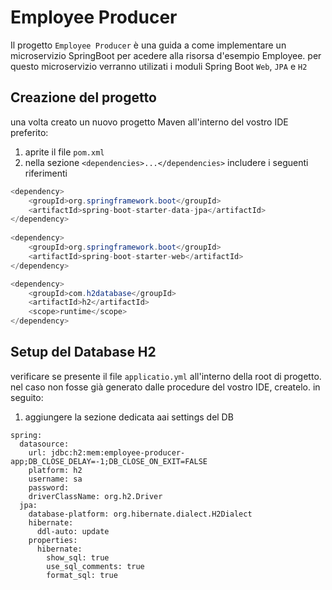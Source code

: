 # Employee Producer

Il progetto `Employee Producer` è una guida a come implementare un microservizio SpringBoot per acedere alla risorsa d'esempio Employee.
per questo microservizio verranno utilizati i moduli Spring Boot `Web`, `JPA` e `H2`

## Creazione del progetto

una volta creato un nuovo progetto Maven all'interno del vostro IDE preferito:
1.	aprite il file `pom.xml`
2.	nella sezione `<dependencies>...</dependencies>` includere i seguenti riferimenti
```java
<dependency>
	<groupId>org.springframework.boot</groupId>
	<artifactId>spring-boot-starter-data-jpa</artifactId>
</dependency>
		
<dependency>
	<groupId>org.springframework.boot</groupId>
	<artifactId>spring-boot-starter-web</artifactId>
</dependency>

<dependency>
	<groupId>com.h2database</groupId>
	<artifactId>h2</artifactId>
	<scope>runtime</scope>
</dependency>
```

## Setup del Database H2

verificare se presente il file `applicatio.yml` all'interno della root di progetto.
nel caso non fosse già generato dalle procedure del vostro IDE, createlo. in seguito:
1.	aggiungere la sezione dedicata aai settings del DB
```
spring:
  datasource:
    url: jdbc:h2:mem:employee-producer-app;DB_CLOSE_DELAY=-1;DB_CLOSE_ON_EXIT=FALSE
    platform: h2
    username: sa
    password:
    driverClassName: org.h2.Driver
  jpa:
    database-platform: org.hibernate.dialect.H2Dialect
    hibernate:
      ddl-auto: update
    properties:
      hibernate:
        show_sql: true
        use_sql_comments: true
        format_sql: true
```